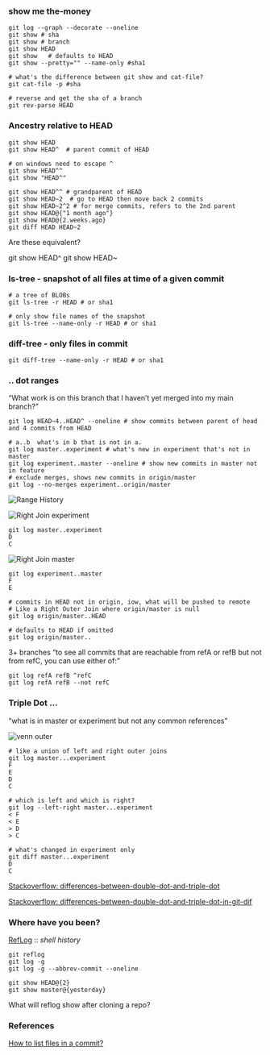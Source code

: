 ### show me the-money

    git log --graph --decorate --oneline
    git show # sha 
    git show # branch
    git show HEAD
    git show   # defaults to HEAD
    git show --pretty="" --name-only #sha1

    # what's the difference between git show and cat-file?
    git cat-file -p #sha
    
    # reverse and get the sha of a branch
    git rev-parse HEAD

### Ancestry relative to HEAD
    
    git show HEAD
    git show HEAD^  # parent commit of HEAD
    
    # on windows need to escape ^
    git show HEAD^^
    git show "HEAD^"

    git show HEAD^^ # grandparent of HEAD
    git show HEAD~2  # go to HEAD then move back 2 commits
    git show HEAD~2^2 # for merge commits, refers to the 2nd parent
    git show HEAD@{"1 month ago"}
    git show HEAD@{2.weeks.ago}
    git diff HEAD HEAD~2

Are these equivalent?

   git show HEAD^
   git show HEAD~

### ls-tree - snapshot of all files at time of a given commit
    
    # a tree of BLOBs
    git ls-tree -r HEAD # or sha1
    
    # only show file names of the snapshot
    git ls-tree --name-only -r HEAD # or sha1

### diff-tree - only files in commit

    git diff-tree --name-only -r HEAD # or sha1

### .. dot ranges

“What work is on this branch that I haven’t yet merged into my main branch?”

    git log HEAD~4..HEAD^ --oneline # show commits between parent of head and 4 commits from HEAD
    
    # a..b  what's in b that is not in a.
    git log master..experiment # what's new in experiment that's not in master   
    git log experiment..master --oneline # show new commits in master not in feature
    # exclude merges, shows new commits in origin/master
    git log --no-merges experiment..origin/master

![Range History](https://github.com/VolusionDev/volusion-git-training-repo/blob/master/diagrams/range-history.png)

![Right Join experiment](https://github.com/VolusionDev/volusion-git-training-repo/blob/master/diagrams/right-join-experiment.png)

    git log master..experiment
    D
    C

![Right Join master](https://github.com/VolusionDev/volusion-git-training-repo/blob/master/diagrams/right-join-master.png)

    git log experiment..master
    F
    E

    # commits in HEAD not in origin, iow, what will be pushed to remote
    # Like a Right Outer Join where origin/master is null
    git log origin/master..HEAD

    # defaults to HEAD if omitted
    git log origin/master..

3+ branches
“to see all commits that are reachable from refA or refB but not from refC, you can use either of:”

    git log refA refB ^refC
    git log refA refB --not refC

### Triple Dot ...
“what is in master or experiment but not any common references”

![venn outer](https://github.com/VolusionDev/volusion-git-training-repo/blob/master/diagrams/venn-outer.png)

    # like a union of left and right outer joins 
    git log master...experiment
    F
    E
    D
    C

    # which is left and which is right?
    git log --left-right master...experiment
    < F
    < E
    > D
    > C

    # what's changed in experiment only
    git diff master...experiment
    D
    C

[Stackoverflow: differences-between-double-dot-and-triple-dot](https://stackoverflow.com/questions/462974/what-are-the-differences-between-double-dot-and-triple-dot-in-git-com)

[Stackoverflow: differences-between-double-dot-and-triple-dot-in-git-dif](https://stackoverflow.com/questions/7251477/what-are-the-differences-between-double-dot-and-triple-dot-in-git-dif)

### Where have you been?
[RefLog](https://git-scm.com/book/en/v2/Git-Tools-Revision-Selection) :: _shell history_

    git reflog
    git log -g
    git log -g --abbrev-commit --oneline

    git show HEAD@{2}
    git show master@{yesterday}

What will reflog show after cloning a repo?






### References
[How to list files in a commit?](https://stackoverflow.com/questions/424071/how-to-list-all-the-files-in-a-commit)